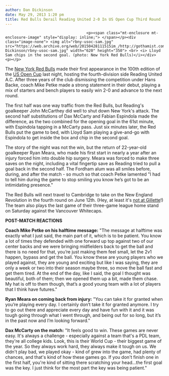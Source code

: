 ```yaml
---
author: Dan Dickinson
date: May 29, 2013 1:20 pm
title: Red Bulls Derail Reading United 2-0 In US Open Cup Third Round
---
```


	
										<p><span class="mt-enclosure mt-enclosure-image" style="display: inline;"> </span></p><div class="image-none"> <img alt="rbny-usoc-sam.jpg" src="https://web.archive.org/web/20150428111515im_/http://gothamist.com/attachments/Dan Dickinson/rbny-usoc-sam.jpg" width="620" height="350"> <br> <i> Lloyd Sam chips in the second goal. (photo: New York Red Bulls)</i></div> <p></p>

<p>The <a href="https://web.archive.org/web/20150428111515/http://gothamist.com/tags/redbulls">New York Red Bulls</a> made their first appearance in the 100th edition of the <a href="https://web.archive.org/web/20150428111515/http://thecup.us/">US Open Cup</a> last night, hosting the fourth-division side Reading United A.C.  After three years of the club dismissing the competition under Hans Backe, coach Mike Petke made a strong statement in their debut, playing a mix of starters and bench players to easily win 2-0 and advance to the next round.</p>

<p>The first half was one way traffic from the Red Bulls, but Reading&apos;s goalkeeper John McCarthey did well to shut down New York&apos;s attack.  The second half substitutions of Dax McCarty and Fabian Espindola made the difference, as the two combined for the opening goal in the 61st minute, with Espindola tapping in a McCarty pass.  Just six minutes later, the Red Bulls put the game to bed, with Lloyd Sam playing a give-and-go with Espindola to get inside the box and chip in the second goal.</p>

<p>The story of the night was not the win, but the return of 22-year-old goalkeeper Ryan Meara, who made his first start in nearly a year after an injury forced him into double hip surgery.  Meara was forced to make three saves on the night, including a vital fingertip save as Reading tried to pull a goal back in the second half.  The Fordham alum was all smiles before, during, and after the match - so much so that coach Petke lamented &quot;I had to tell him during the game to stop smiling you know he&#x2019;s got to be an intimidating presence.&quot;</p>

<p>The Red Bulls will next travel to Cambridge to take on the New England Revolution in the fourth round on June 12th. (Hey, at least it&apos;s <a href="https://web.archive.org/web/20150428111515/http://gothamist.com/2013/05/12/red_bulls_close_hectic_week_with_1-.php">not at Gillette</a>!)  The team also plays the last game of their three-game league home stand on Saturday against the Vancouver Whitecaps.</p>

<p><strong>POST-MATCH REACTIONS</strong></p>

<p><strong>Coach Mike Petke on his halftime message:</strong> &quot;The message at halftime was exactly what I just said, the main part of it, which is to be patient. You know a lot of times they defended with one forward up top against two of our center backs and we were bringing midfielders back to get the ball and there is no need for that, you&#x2019;re just making them feel small, let the 2v1 happen, bypass and get the ball. You know these are young players who we played against, they are young and exciting but like I was saying, they are only a week or two into their season maybe three, so move the ball fast and get them tired. At the end of the day, like I said, the goal I thought was beautiful, both of them; then we opened them up a bit, made them chase. My hat is off to them though, that&#x2019;s a good young team with a lot of players that I think have futures.&quot;</p>

<p><strong>Ryan Meara on coming back from injury:</strong> &quot;You can take it for granted when you&#x2019;re playing every day. I certainly don&#x2019;t take it for granted anymore. I try to go out there and appreciate every day and have fun with it and it was tough going through what I went through, and being out for so long, but it&#x2019;s in the past now and I&#x2019;m looking forward.&quot;</p>

<p><strong>Dax McCarty on the match:</strong> &quot;It feels good to win. These games are never easy. It&apos;s always a challenge - especially against a team that&apos;s a PDL team, they&apos;re all college kids.  Look, this is their World Cup - their biggest game of the year. So they always work hard, they always make it tough on us. We didn&apos;t play bad, we played okay - kind of grew into the game, had plenty of chances, and that&apos;s kind of how these games go.  If you don&apos;t finish one in the first half, you&apos;re kind of sitting there scratching your head...the first goal was the key. I just think for the most part the key was being patient.&quot;</p>					
										
									
				